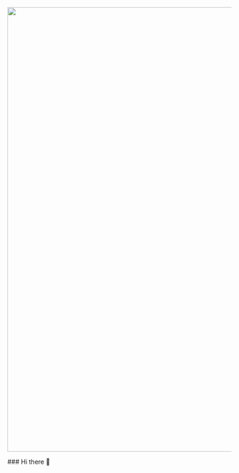 <p>
<img src="https://github.com/UkashFarooq/UkashFarooq/blob/main/Ukash_Intro1.gif", width="1000px",height="500px">
</p>
### Hi there 👋
<!--
**UkashFarooq/UkashFarooq** is a ✨ _special_ ✨ repository because its `README.md` (this file) appears on your GitHub profile.

Here are some ideas to get you started:

- 🔭 I’m currently working on ...
- 🌱 I’m currently learning ...
- 👯 I’m looking to collaborate on ...
- 🤔 I’m looking for help with ...
- 💬 Ask me about ...
- 📫 How to reach me: ...
- 😄 Pronouns: ...
- ⚡ Fun fact: ...
-->
